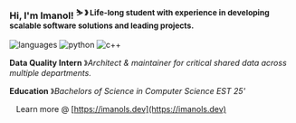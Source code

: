 ### Hi, I'm Imanol! <sup>⛷️ &#12299; Life-long student with experience in developing scalable software solutions and leading projects. </sup>

![languages](https://img.shields.io/static/v1?label=&message=languages:&color=111&style=flat-square)
![python](https://img.shields.io/static/v1?logo=python&label=&message=python&color=36465D&logoColor=AAA&style=flat-square&link=)
![c++](https://img.shields.io/static/v1?logo=cplusplus&label=&message=c%2B%2B&color=36465D&logoColor=AAA&style=flat-square&link=)


**Data Quality Intern** &#12299;_Architect & maintainer for critical shared data across multiple departments._
<br/>

**Education** &#12299;_Bachelors of Science in Computer Science EST 25'_
<br/>

&nbsp;&nbsp;&nbsp;Learn more @ [https://imanols.dev](https://imanols.dev) &nbsp;&nbsp;&nbsp;
